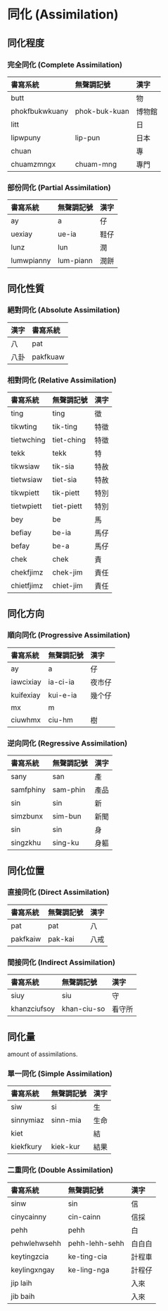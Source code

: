 # 同化 (Assimilation)

## 同化程度

### 完全同化 (Complete Assimilation)

| 書寫系統 | 無聲調記號 | 漢字 |
| :--- | :--- | :--- |
| butt || 物 |
| phokfbukwkuany |  phok-buk-kuan | 博物館 |
| litt || 日 |
| lipwpuny | lip-pun | 日本 |
| chuan || 專 |
| chuamzmngx | chuam-mng | 專門 |

### 部份同化 (Partial Assimilation)

| 書寫系統 | 無聲調記號 | 漢字 |
| :--- | :--- | :--- |
| ay | a | 仔 |
| uexiay   | ue-ia | 鞋仔 |
| lunz | lun | 潤 |
| lumwpianny | lum-piann | 潤餅 |

## 同化性質

### 絕對同化 (Absolute Assimilation)

| 漢字 | 書寫系統 |
| :--- | :--- |
| 八 | pat |
| 八卦 | pakfkuaw |

### 相對同化 (Relative Assimilation)

| 書寫系統 | 無聲調記號 | 漢字 |
| :--- | :--- | :--- |
| ting | ting | 徵 |
| tikwting | tik-ting | 特徵 |
| tietwching | tiet-ching | 特徵 |
| tekk | tekk | 特 |
| tikwsiaw | tik-sia | 特赦 |
| tietwsiaw | tiet-sia | 特赦 |
| tikwpiett | tik-piett | 特別 |
| tietwpiett | tiet-piett | 特別 |
| bey | be | 馬 |
| befiay | be-ia | 馬仔 |
| befay | be-a | 馬仔 |
| chek | chek | 責   |
| chekfjimz | chek-jim    | 責任 |
| chietfjimz  | chiet-jim   | 責任 |

## 同化方向

### 順向同化 (Progressive Assimilation)

| 書寫系統 | 無聲調記號 | 漢字   |
| :--- | :--- | :--- |
| ay | a | 仔 |
| iawcixiay | ia-ci-ia | 夜市仔 |
| kuifexiay | kui-e-ia | 幾个仔 |
| mx | m ||
| ciuwhmx | ciu-hm | 樹 |

### 逆向同化 (Regressive Assimilation)

| 書寫系統 | 無聲調記號 | 漢字 |
| :--- | :--- | :--- |
| sany | san | 產   |
| samfphiny | sam-phin | 產品 |
| sin | sin | 新 |
| simzbunx  | sim-bun   | 新聞 |
| sin | sin | 身 |
| singzkhu | sing-ku   | 身軀 |

## 同化位置

### 直接同化 (Direct Assimilation)


| 書寫系統 | 無聲調記號 | 漢字 |
| :--- | :--- | :--- |
| pat | pat | 八 |
| pakfkaiw | pak-kai | 八戒 |

### 間接同化 (Indirect Assimilation)

| 書寫系統 | 無聲調記號 | 漢字 |
| :--- | :--- | :--- |
| siuy | siu | 守 |
| khanzciufsoy | khan-ciu-so | 看守所 |

## 同化量

amount of assimilations.

### 單一同化 (Simple Assimilation)

| 書寫系統 | 無聲調記號 | 漢字 |
| :--- | :--- | :--- |
| siw | si | 生 |
| sinnymiaz | sinn-mia | 生命 |
| kiet || 結 |
| kiekfkury | kiek-kur | 結果 |

### 二重同化 (Double Assimilation)

| 書寫系統| 無聲調記號 | 漢字   |
| :--- | :--- | :--- |
| sinw | sin | 信 |
| cinycainny | cin-cainn | 信採 |
| pehh | pehh| 白 |
| pehwlehwsehh | pehh-lehh-sehh | 白白白 |
| keytingzcia | ke-ting-cia | 計程車 |
| keylingxngay | ke-ling-nga | 計程仔 |
| jip laih || 入來 |
| jib baih || 入來 |
